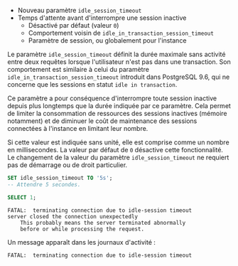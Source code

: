 <!--
Les commits sur ce sujet sont :

* https://commitfest.postgresql.org/31/2646/
* https://git.postgresql.org/gitweb/?p=postgresql.git;a=commit;h=9877374bef76ef03923f6aa8b955f2dbcbe6c2c7

Discussion

* https://gitlab.dalibo.info/formation/workshops/-/issues/101

-->

<div class="slide-content">

* Nouveau paramètre `idle_session_timeout`
* Temps d'attente avant d'interrompre une session inactive
  * Désactivé par défaut (valeur `0`)
  * Comportement voisin de `idle_in_transaction_session_timeout`
  * Paramètre de session, ou globalement pour l'instance

</div>

<div class="notes">

Le paramètre `idle_session_timeout` définit la durée maximale sans activité entre 
deux requêtes lorsque l'utilisateur n'est pas dans une transaction. Son
comportement est similaire à celui du paramètre `idle_in_transaction_session_timeout`
introduit dans PostgreSQL 9.6, qui ne concerne que les sessions en statut
`idle in transaction`.

Ce paramètre a pour conséquence d'interrompre toute session inactive depuis plus 
longtemps que la durée indiquée par ce paramètre. Cela permet de limiter la 
consommation de ressources des sessions inactives (mémoire
notamment) et de diminuer le coût de maintenance des sessions connectées à l'instance
en limitant leur nombre.

Si cette valeur est indiquée sans unité, elle est comprise comme un nombre en
millisecondes. La valeur par défaut de `0` désactive cette fonctionnalité. Le
changement de la valeur du paramètre `idle_session_timeout` ne requiert pas de
démarrage ou de droit particulier.

```sql
SET idle_session_timeout TO '5s';
-- Attendre 5 secondes.

SELECT 1;
```
```text
FATAL:  terminating connection due to idle-session timeout
server closed the connection unexpectedly
	This probably means the server terminated abnormally
	before or while processing the request.
```

Un message apparaît dans les journaux d'activité :

```text
FATAL:  terminating connection due to idle-session timeout
```
</div>
